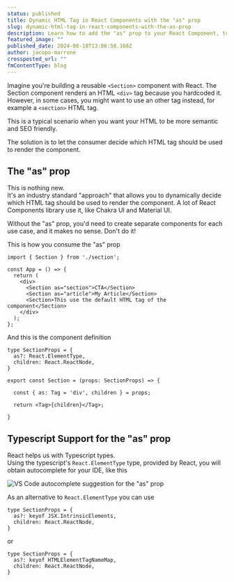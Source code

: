 ```yaml
---
status: published
title: Dynamic HTML Tag in React Components with the "as" prop
slug: dynamic-html-tag-in-react-components-with-the-as-prop
description: Learn how to add the "as" prop to your React Component, to add dynamic HTML tags decided by the consumer Component
featured_image: ""
published_date: 2024-08-18T13:06:58.168Z
author: jacopo-marrone
crossposted_url: ""
fmContentType: blog
---
```


Imagine you're building a reusable `<Section>` component with React. The Section component renders an HTML `<div>` tag because you hardcoded it.   However, in some cases, you might want to use an other tag instead, for example a `<section>` HTML tag.

This is a typical scenario when you want your HTML to be more semantic and SEO friendly.

The solution is to let the consumer decide which HTML tag should be used to render the component.  

## The "as" prop

This is nothing new.  
It's an industry standard "approach" that allows you to dynamically decide which HTML tag should be used to render the component. A lot of React Components library use it, like Chakra UI and Material UI.

Without the "as" prop, you'd need to create separate components for each use case, and it makes no sense. Don't do it!

This is how you consume the "as" prop
```tsx
import { Section } from './section';

const App = () => {
  return (
    <div>
      <Section as="section">CTA</Section>
      <Section as="article">My Article</Section>
      <Section>This use the default HTML tag of the component</Section>
    </div>
  );
};
```

And this is the component definition

```tsx
type SectionProps = {
  as?: React.ElementType,
  children: React.ReactNode,
}

export const Section = (props: SectionProps) => {

  const { as: Tag = 'div', children } = props;

  return <Tag>{children}</Tag>;

}
```

## Typescript Support for the "as" prop

React helps us with Typescript types.  
Using the typescript's `React.ElementType` type, provided by React, you will obtain autocomplete for your IDE, like this

![VS Code autocomplete suggestion for the "as" prop](/blog/dynamic-html-tag-in-react-components-with-the-as-prop/as-prop-autocomlete-ide.png)


As an alternative to `React.ElementType` you can use 
```tsx
type SectionProps = {
  as?: keyof JSX.IntrinsicElements,
  children: React.ReactNode,
}
```
or
```tsx
type SectionProps = {
  as?: keyof HTMLElementTagNameMap,
  children: React.ReactNode,
}
```
